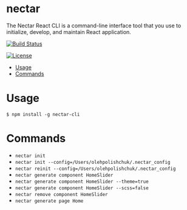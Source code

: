nectar
======

The Nectar React CLI is a command-line interface tool that you use to initialize, develop, and maintain React application.

[![Build Status](https://travis-ci.org/oleh-polishchuk/nectar-cli.png?branch=master)](https://travis-ci.org/oleh-polishchuk/nectar-cli)

[![License](https://img.shields.io/npm/l/nectar.svg)](https://github.com/oleh-polishchuk/nectar-react-cli/blob/master/package.json)

<!-- toc -->
* [Usage](#usage)
* [Commands](#commands)
<!-- tocstop -->

# Usage
<!-- usage -->
```sh-session
$ npm install -g nectar-cli
```

<!-- usagestop -->
# Commands
<!-- commands -->
* `nectar init`
* `nectar init --config=/Users/olehpolishchuk/.nectar_config`
* `nectar reinit --config=/Users/olehpolishchuk/.nectar_config`
* `nectar generate component HomeSlider`
* `nectar generate component HomeSlider --theme=true`
* `nectar generate component HomeSlider --scss=false`
* `nectar remove component HomeSlider`
* `nectar generate page Home`


